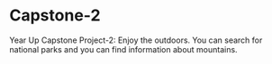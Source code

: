 # Capstone-2
Year Up Capstone Project-2: Enjoy the outdoors. You can search for national parks and you can find information about mountains.
